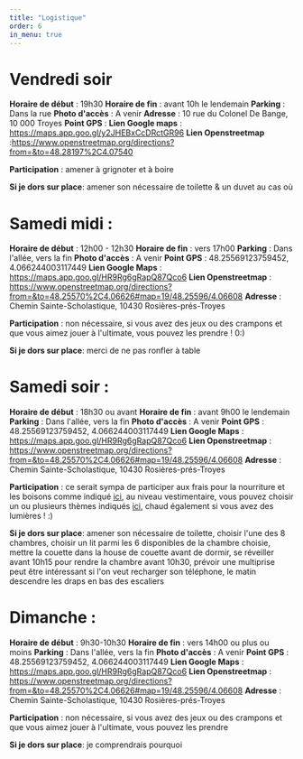 ```yaml
---
title: "Logistique"
order: 6
in_menu: true
---
```

# Vendredi soir 
**Horaire de début** : 19h30
**Horaire de fin** : avant 10h le lendemain
**Parking** : Dans la rue
**Photo d'accès** : A venir
**Adresse** : 10 rue du Colonel De Bange, 10 000 Troyes
**Point GPS** :
**Lien Google maps** : https://maps.app.goo.gl/y2JHEBxCcDRctGR96
**Lien Openstreetmap** :https://www.openstreetmap.org/directions?from=&to=48.28197%2C4.07540

**Participation** : amener à grignoter et à boire

**Si je dors sur place**: amener son nécessaire de toilette & un duvet au cas où

# Samedi midi :
**Horaire de début** : 12h00 - 12h30
**Horaire de fin** : vers 17h00
**Parking** : Dans l'allée, vers la fin
**Photo d'accès** : A venir
**Point GPS** : 48.25569123759452, 4.066244003117449
**Lien Google Maps** : https://maps.app.goo.gl/HR9Rg6gRapQ87Qco6
**Lien Openstreetmap** : https://www.openstreetmap.org/directions?from=&to=48.25570%2C4.06626#map=19/48.25596/4.06608
**Adresse** : Chemin Sainte-Scholastique, 10430 Rosières-prés-Troyes

**Participation** : non nécessaire, si vous avez des jeux ou des crampons et que vous aimez jouer à l'ultimate, vous pouvez les prendre ! 0:)

**Si je dors sur place**: merci de ne pas ronfler à table

# Samedi soir :
**Horaire de début** : 18h30 ou avant
**Horaire de fin** : avant 9h00 le lendemain
**Parking** : Dans l'allée, vers la fin
**Photo d'accès** : A venir
**Point GPS** : 48.25569123759452, 4.066244003117449
**Lien Google Maps** : https://maps.app.goo.gl/HR9Rg6gRapQ87Qco6
**Lien Openstreetmap** : https://www.openstreetmap.org/directions?from=&to=48.25570%2C4.06626#map=19/48.25596/4.06608
**Adresse** : Chemin Sainte-Scholastique, 10430 Rosières-prés-Troyes

**Participation** : ce serait sympa de participer aux frais pour la nourriture et les boisons comme indiqué [ici](https://pierre-404.github.io/30-ans-pierre/finances.html), au niveau vestimentaire, vous pouvez choisir un ou plusieurs thèmes indiqués [ici](https://pierre-404.github.io/30-ans-pierre/programme.html), chaud également si vous avez des lumières ! :)

**Si je dors sur place**: amener son nécessaire de toilette, choisir l'une des 8 chambres, choisir un lit parmi les 6 disponibles de la chambre choisie, mettre la couette dans la house de couette avant de dormir, se réveiller avant 10h15 pour rendre la chambre avant 10h30, prévoir une multiprise peut être intéressant si l'on veut recharger son téléphone, le matin descendre les draps en bas des escaliers

# Dimanche :
**Horaire de début** : 9h30-10h30
**Horaire de fin** : vers 14h00 ou plus ou moins
**Parking** : Dans l'allée, vers la fin
**Photo d'accès** : A venir
**Point GPS** : 48.25569123759452, 4.066244003117449
**Lien Google Maps** : https://maps.app.goo.gl/HR9Rg6gRapQ87Qco6
**Lien Openstreetmap** : https://www.openstreetmap.org/directions?from=&to=48.25570%2C4.06626#map=19/48.25596/4.06608
**Adresse** : Chemin Sainte-Scholastique, 10430 Rosières-prés-Troyes

**Participation** : non nécessaire, si vous avez des jeux ou des crampons et que vous aimez jouer à l'ultimate, vous pouvez les prendre

**Si je dors sur place**: je comprendrais pourquoi 